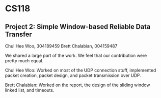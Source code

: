 # CS118 

## Project 2: Simple Window-based Reliable Data Transfer

Chul Hee Woo, 304189459
Brett Chalabian, 004159487

We shared a large part of the work. We feel that our contribution were pretty much equal.

Chul Hee Woo:
Worked on most of the UDP connection stuff, implemented packet creation, packet design, and
packet transmission over UDP.

Brett Chalabian:
Worked on the report, the design of the sliding window linked list, and timeouts. 